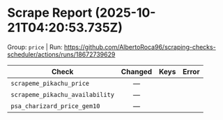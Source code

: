 # Scrape Report (2025-10-21T04:20:53.735Z)

Group: `price`  |  Run: https://github.com/AlbertoRoca96/scraping-checks-scheduler/actions/runs/18672739629

| Check | Changed | Keys | Error |
|---|:---:|:--|:--|
| `scrapeme_pikachu_price` | — |  |  |
| `scrapeme_pikachu_availability` | — |  |  |
| `psa_charizard_price_gem10` | — |  |  |
